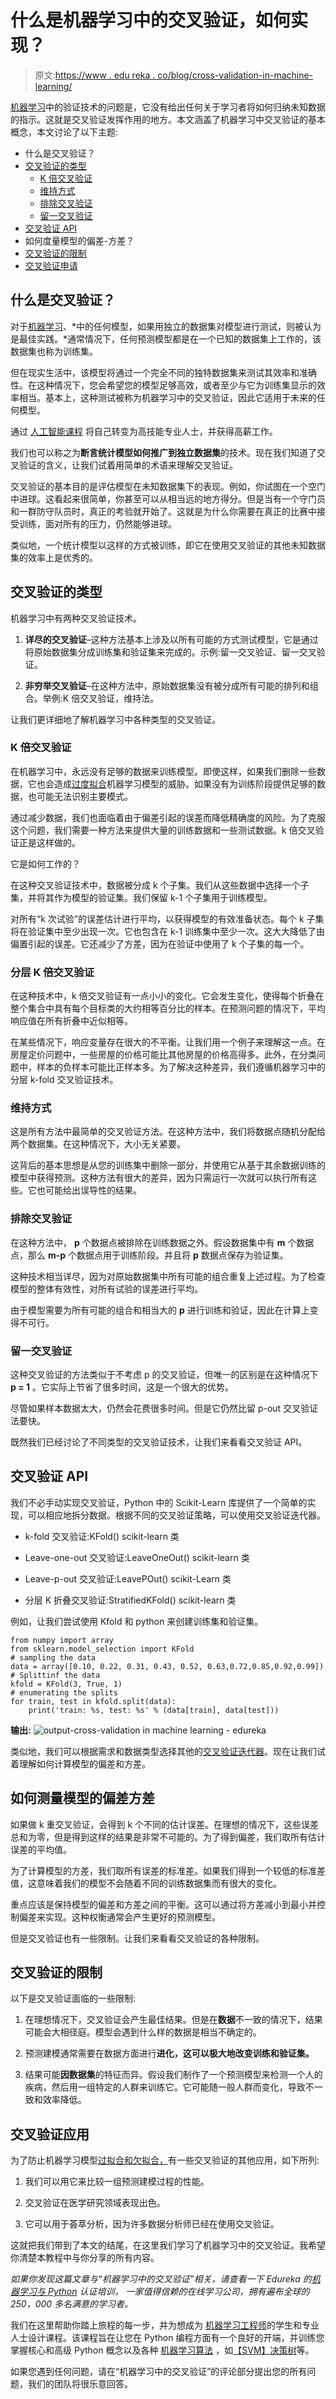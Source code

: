 # 什么是机器学习中的交叉验证，如何实现？

> 原文:[https://www . edu reka . co/blog/cross-validation-in-machine-learning/](https://www.edureka.co/blog/cross-validation-in-machine-learning/)

[机器学习](https://www.edureka.co/blog/machine-learning-tutorial/)中的验证技术的问题是，它没有给出任何关于学习者将如何归纳未知数据的指示。这就是交叉验证发挥作用的地方。本文涵盖了机器学习中交叉验证的基本概念，本文讨论了以下主题:

*   什么是交叉验证？
*   [交叉验证的类型](#types)
    *   [K 倍交叉验证](#kfold)
    *   [维持方式](#holdout)
    *   [排除交叉验证](#leavep)
    *   [留一交叉验证](#leaveone)
*   [交叉验证 API](#api)
*   如何度量模型的偏差-方差？
*   [交叉验证的限制](#limitation)
*   [交叉验证申请](#applications)

## 什么是交叉验证？

对于[机器学习](https://www.edureka.co/blog/machine-learning-classifier/)、*中的任何模型，如果用独立的数据集对模型进行测试，则被认为是最佳实践。*通常情况下，任何预测模型都是在一个已知的数据集上工作的，该数据集也称为训练集。

但在现实生活中，该模型将通过一个完全不同的独特数据集来测试其效率和准确性。在这种情况下，您会希望您的模型足够高效，或者至少与它为训练集显示的效率相当。基本上，这种测试被称为机器学习中的交叉验证，因此它适用于未来的任何模型。

通过 [人工智能课程](https://www.edureka.co/executive-programs/machine-learning-and-ai) 将自己转变为高技能专业人士，并获得高薪工作。

我们也可以称之为**断言统计模型如何推广到独立数据集**的技术。现在我们知道了交叉验证的含义，让我们试着用简单的术语来理解交叉验证。

交叉验证的基本目的是评估模型在未知数据集下的表现。例如，你试图在一个空门中进球。这看起来很简单，你甚至可以从相当远的地方得分。但是当有一个守门员和一群防守队员时，真正的考验就开始了。这就是为什么你需要在真正的比赛中接受训练，面对所有的压力，仍然能够进球。

类似地，一个统计模型以这样的方式被训练，即它在使用交叉验证的其他未知数据集的效率上是优秀的。

## **交叉验证的类型**

机器学习中有两种交叉验证技术。

1.  **详尽的交叉验证**–这种方法基本上涉及以所有可能的方式测试模型，它是通过将原始数据集分成训练集和验证集来完成的。示例:留一交叉验证、留一交叉验证。

2.  **非穷举交叉验证**–在这种方法中，原始数据集没有被分成所有可能的排列和组合。举例:K 倍交叉验证，维持法。

让我们更详细地了解机器学习中各种类型的交叉验证。

### **K 倍交叉验证**

在机器学习中，永远没有足够的数据来训练模型。即使这样，如果我们删除一些数据，它也会造成[过度拟合](https://www.edureka.co/blog/overfitting-in-machine-learning/)机器学习模型的威胁。如果没有为训练阶段提供足够的数据，也可能无法识别主要模式。

通过减少数据，我们也面临着由于偏差引起的误差而降低精确度的风险。为了克服这个问题，我们需要一种方法来提供大量的训练数据和一些测试数据。k 倍交叉验证正是这样做的。

它是如何工作的？

在这种交叉验证技术中，数据被分成 k 个子集。我们从这些数据中选择一个子集，并将其作为模型的验证集。我们保留 k-1 个子集用于训练模型。

对所有“k 次试验”的误差估计进行平均，以获得模型的有效准备状态。每个 k 子集将在验证集中至少出现一次。它也包含在 k-1 训练集中至少一次。这大大降低了由偏置引起的误差。它还减少了方差，因为在验证中使用了 k 个子集的每一个。

### **分层 K 倍交叉验证**

在这种技术中，k 倍交叉验证有一点小小的变化。它会发生变化，使得每个折叠在整个集合中具有每个目标类的大约相等百分比的样本。在预测问题的情况下，平均响应值在所有折叠中近似相等。

在某些情况下，响应变量存在很大的不平衡。让我们用一个例子来理解这一点。在房屋定价问题中，一些房屋的价格可能比其他房屋的价格高得多。此外，在分类问题中，样本的负样本可能比正样本多。为了解决这种差异，我们遵循机器学习中的分层 k-fold 交叉验证技术。

### **维持方式**

这是所有方法中最简单的交叉验证方法。在这种方法中，我们将数据点随机分配给两个数据集。在这种情况下，大小无关紧要。

这背后的基本思想是从您的训练集中删除一部分，并使用它从基于其余数据训练的模型中获得预测。这种方法有很大的差异，因为只需运行一次就可以执行所有这些。它也可能给出误导性的结果。

### **排除交叉验证**

在这种方法中， **p** 个数据点被排除在训练数据之外。假设数据集中有 **m** 个数据点，那么 **m-p** 个数据点用于训练阶段。并且将 **p** 数据点保存为验证集。

这种技术相当详尽，因为对原始数据集中所有可能的组合重复上述过程。为了检查模型的整体有效性，对所有试验的误差进行平均。

由于模型需要为所有可能的组合和相当大的 **p** 进行训练和验证，因此在计算上变得不可行。

### **留一交叉验证**

这种交叉验证的方法类似于不考虑 p 的交叉验证，但唯一的区别是在这种情况下 **p = 1** 。它实际上节省了很多时间，这是一个很大的优势。

尽管如果样本数据太大，仍然会花费很多时间。但是它仍然比留 p-out 交叉验证法要快。

既然我们已经讨论了不同类型的交叉验证技术，让我们来看看交叉验证 API。

## **交叉验证 API**

我们不必手动实现交叉验证，Python 中的 Scikit-Learn 库提供了一个简单的实现，可以相应地拆分数据。根据不同的交叉验证策略，可以使用交叉验证迭代器。

*   k-fold 交叉验证:KFold() scikit-learn 类

*   Leave-one-out 交叉验证:LeaveOneOut() scikit-learn 类

*   Leave-p-out 交叉验证:LeavePOut() scikit-Learn 类

*   分层 K 折叠交叉验证:StratifiedKFold() scikit-learn 类

例如，让我们尝试使用 Kfold 和 python 来创建训练集和验证集。

```
from numpy import array
from sklearn.model_selection import KFold
# sampling the data
data = array([0.10, 0.22, 0.31, 0.43, 0.52, 0.63,0.72,0.85,0.92,0.99])
# Splittinf the data
kfold = KFold(3, True, 1)
# enumerating the splits
for train, test in kfold.split(data):
    print('train: %s, test: %s' % (data[train], data[test]))

```

**输出:** ![output-cross-validation in machine learning - edureka](../Images/0ddd5ca17a252ab632cbe2d268854321.png)

类似地，我们可以根据需求和数据类型选择其他的[交叉验证迭代器](https://scikit-learn.org/stable/modules/cross_validation.html#cross-validation-iterators)。现在让我们试着理解如何计算模型的偏差和方差。

## **如何测量模型的偏差方差**

如果做 k 重交叉验证，会得到 k 个不同的估计误差。在理想的情况下，这些误差总和为零，但是得到这样的结果是非常不可能的。为了得到偏差，我们取所有估计误差的平均值。

为了计算模型的方差，我们取所有误差的标准差。如果我们得到一个较低的标准差值，这意味着我们的模型不会随着不同的训练数据集而有很大的变化。

重点应该是保持模型的偏差和方差之间的平衡。这可以通过将方差减小到最小并控制偏差来实现。这种权衡通常会产生更好的预测模型。

但是交叉验证也有一些限制。让我们来看看交叉验证的各种限制。

## **交叉验证的限制**

以下是交叉验证面临的一些限制:

1.  在理想情况下，交叉验证会产生最佳结果。但是在**数据**不一致的情况下，结果可能会大相径庭。模型会遇到什么样的数据是相当不确定的。

2.  预测建模通常需要在数据方面进行**进化，这可以极大地改变训练和验证集。**

3.  结果可能**因数据集**的特征而异。假设我们制作了一个预测模型来检测一个人的疾病，然后用一组特定的人群来训练它。它可能随一般人群而变化，导致不一致和效率降低。

## **交叉验证应用**

为了防止机器学习模型[过拟合和欠拟合，](https://www.edureka.co/blog/overfitting-in-machine-learning/)有一些交叉验证的其他应用，如下所列:

1.  我们可以用它来比较一组预测建模过程的性能。

2.  交叉验证在医学研究领域表现出色。

3.  它可以用于荟萃分析，因为许多数据分析师已经在使用交叉验证。

这就把我们带到了本文的结尾，在这里我们学习了机器学习中的交叉验证。我希望你清楚本教程中与你分享的所有内容。

*如果你发现这篇文章与“机器学习中的交叉验证”相关，请查看一下  Edureka 的[机器学习与 Python](https://www.edureka.co/machine-learning-certification-training) 认证培训，  一家值得信赖的在线学习公司，拥有遍布全球的 250，000 多名满意的学习者。*

我们在这里帮助你踏上旅程的每一步，并为想成为  [机器学习工程师](https://www.edureka.co/blog/how-to-become-a-machine-learning-engineer/)的学生和专业人士设计课程。该课程旨在让您在 Python 编程方面有一个良好的开端，并训练您掌握核心和高级 Python 概念以及各种  [机器学习算法](https://www.edureka.co/blog/machine-learning-algorithms/) ，如[【SVM】](https://www.edureka.co/blog/support-vector-machine-in-python/)[决策树](https://www.edureka.co/blog/decision-tree-algorithm/)等。

如果您遇到任何问题，请在“机器学习中的交叉验证”的评论部分提出您的所有问题，我们的团队将很乐意回答。